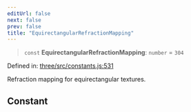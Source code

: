 ```yaml
---
editUrl: false
next: false
prev: false
title: "EquirectangularRefractionMapping"
---
```


> `const` **EquirectangularRefractionMapping**: `number` = `304`

Defined in: [three/src/constants.js:531](https://github.com/DefinitelyMaybe/three-i18n/blob/fa57b79433d1c349ffb23a78727299c8d4190136/three/src/constants.js#L531)

Refraction mapping for equirectangular textures.

## Constant
